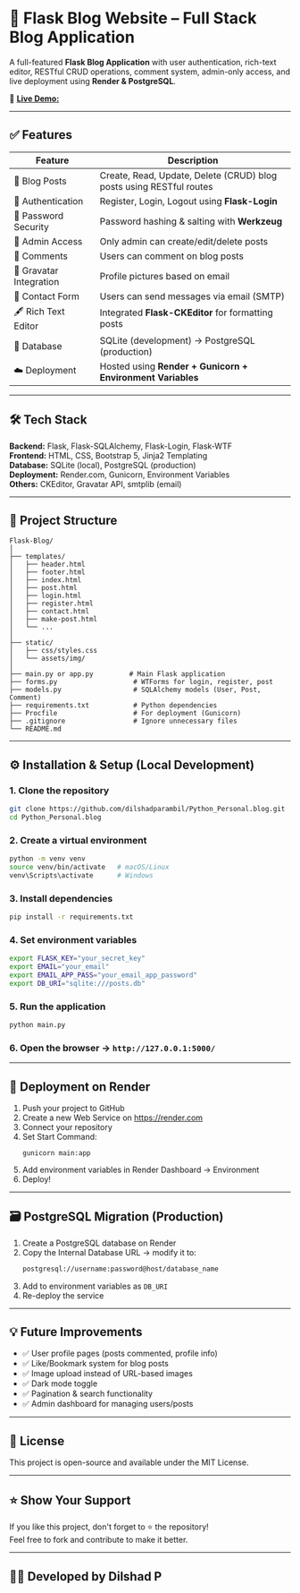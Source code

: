 # 📝 Flask Blog Website – Full Stack Blog Application

A full-featured **Flask Blog Application** with user authentication, rich-text editor, RESTful CRUD operations, comment system, admin-only access, and live deployment using **Render & PostgreSQL**.

🚀 [**Live Demo:**](https://personal-blog-l8cb.onrender.com)

---

## ✅ Features

| Feature | Description |
|---------|-------------|
| 📝 Blog Posts | Create, Read, Update, Delete (CRUD) blog posts using RESTful routes |
| 🔐 Authentication | Register, Login, Logout using **Flask-Login** |
| 🔑 Password Security | Password hashing & salting with **Werkzeug** |
| 👑 Admin Access | Only admin can create/edit/delete posts |
| 💬 Comments | Users can comment on blog posts |
| 👤 Gravatar Integration | Profile pictures based on email |
| 📧 Contact Form | Users can send messages via email (SMTP) |
| 🖋️ Rich Text Editor | Integrated **Flask-CKEditor** for formatting posts |
| 💾 Database | SQLite (development) → PostgreSQL (production) |
| ☁️ Deployment | Hosted using **Render + Gunicorn + Environment Variables** |

---

## 🛠️ Tech Stack

**Backend:** Flask, Flask-SQLAlchemy, Flask-Login, Flask-WTF  
**Frontend:** HTML, CSS, Bootstrap 5, Jinja2 Templating  
**Database:** SQLite (local), PostgreSQL (production)  
**Deployment:** Render.com, Gunicorn, Environment Variables  
**Others:** CKEditor, Gravatar API, smtplib (email)

---

## 📂 Project Structure

```
Flask-Blog/
│
├── templates/
│   ├── header.html
│   ├── footer.html
│   ├── index.html
│   ├── post.html
│   ├── login.html
│   ├── register.html
│   ├── contact.html
│   ├── make-post.html
│   └── ...
│
├── static/
│   ├── css/styles.css
│   └── assets/img/
│
├── main.py or app.py         # Main Flask application
├── forms.py                   # WTForms for login, register, post
├── models.py                  # SQLAlchemy models (User, Post, Comment)
├── requirements.txt           # Python dependencies
├── Procfile                   # For deployment (Gunicorn)
├── .gitignore                 # Ignore unnecessary files
└── README.md
```

---

## ⚙️ Installation & Setup (Local Development)

### 1. **Clone the repository**

```bash
git clone https://github.com/dilshadparambil/Python_Personal.blog.git
cd Python_Personal.blog
```

### 2. **Create a virtual environment**

```bash
python -m venv venv
source venv/bin/activate   # macOS/Linux
venv\Scripts\activate      # Windows
```

### 3. **Install dependencies**

```bash
pip install -r requirements.txt
```

### 4. **Set environment variables**

```bash
export FLASK_KEY="your_secret_key"
export EMAIL="your_email"
export EMAIL_APP_PASS="your_email_app_password"
export DB_URI="sqlite:///posts.db"
```

### 5. **Run the application**

```bash
python main.py
```

### 6. **Open the browser** → `http://127.0.0.1:5000/`

---

## 🚀 Deployment on Render

1. Push your project to GitHub
2. Create a new Web Service on https://render.com
3. Connect your repository
4. Set Start Command:
   ```
   gunicorn main:app
   ```
5. Add environment variables in Render Dashboard → Environment
6. Deploy!

---

## 🗃️ PostgreSQL Migration (Production)

1. Create a PostgreSQL database on Render
2. Copy the Internal Database URL → modify it to:
   ```bash
   postgresql://username:password@host/database_name
   ```
3. Add to environment variables as `DB_URI`
4. Re-deploy the service

---

## 💡 Future Improvements

- ✅ User profile pages (posts commented, profile info)
- ✅ Like/Bookmark system for blog posts
- ✅ Image upload instead of URL-based images
- ✅ Dark mode toggle
- ✅ Pagination & search functionality
- ✅ Admin dashboard for managing users/posts

---

## 📜 License

This project is open-source and available under the MIT License.

---

## ⭐ Show Your Support

If you like this project, don't forget to ⭐ the repository!  
Feel free to fork and contribute to make it better.

---

## 👨‍💻 Developed by Dilshad P